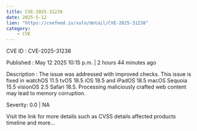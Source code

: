 ```yaml
---
title: CVE-2025-31238
date: 2025-5-12
lien: "https://cvefeed.io/vuln/detail/CVE-2025-31238"
category:
    - CVE
---
```


CVE ID : CVE-2025-31238

Published :  May 12
2025
10:15 p.m. | 2 hours
44 minutes ago

Description : The issue was addressed with improved checks. This issue is fixed in watchOS 11.5
tvOS 18.5
iOS 18.5 and iPadOS 18.5
macOS Sequoia 15.5
visionOS 2.5
Safari 18.5. Processing maliciously crafted web content may lead to memory corruption.

Severity: 0.0 | NA

Visit the link for more details
such as CVSS details
affected products
timeline
and more...
